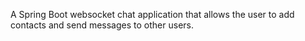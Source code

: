 A Spring Boot websocket chat application that allows the user to add contacts and send messages to other users.
